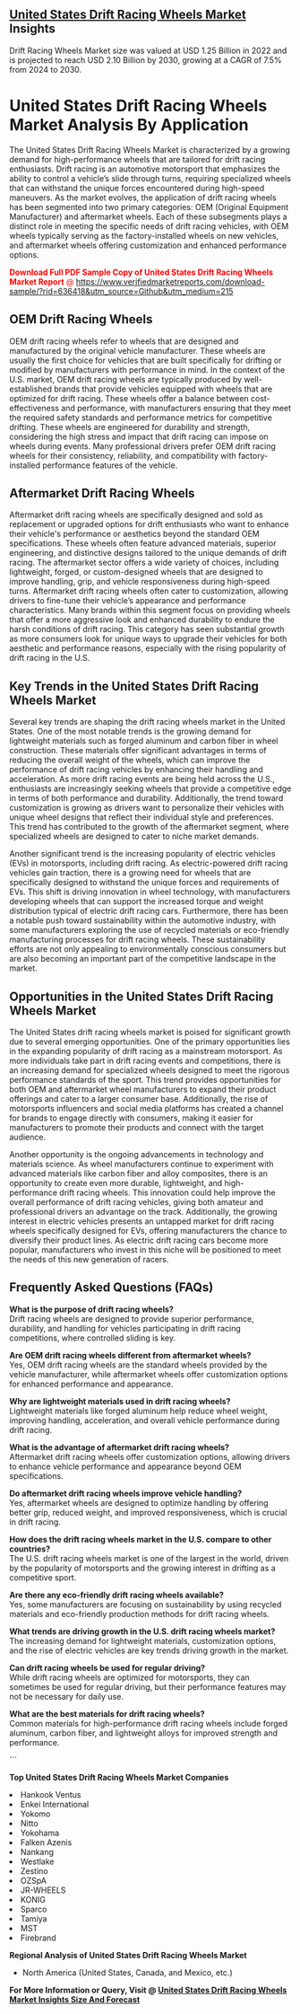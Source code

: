 <h2><a href="https://www.verifiedmarketreports.com/download-sample/?rid=636418&amp;utm_source=Github&amp;utm_medium=215" target="_blank">United States Drift Racing Wheels Market</a> Insights</h2><p>Drift Racing Wheels Market size was valued at USD 1.25 Billion in 2022 and is projected to reach USD 2.10 Billion by 2030, growing at a CAGR of 7.5% from 2024 to 2030.</p><p><h1>United States Drift Racing Wheels Market Analysis By Application</h1><p>The United States Drift Racing Wheels Market is characterized by a growing demand for high-performance wheels that are tailored for drift racing enthusiasts. Drift racing is an automotive motorsport that emphasizes the ability to control a vehicle’s slide through turns, requiring specialized wheels that can withstand the unique forces encountered during high-speed maneuvers. As the market evolves, the application of drift racing wheels has been segmented into two primary categories: OEM (Original Equipment Manufacturer) and aftermarket wheels. Each of these subsegments plays a distinct role in meeting the specific needs of drift racing vehicles, with OEM wheels typically serving as the factory-installed wheels on new vehicles, and aftermarket wheels offering customization and enhanced performance options.<p><span class=""><span style="color: #ff0000;"><strong>Download Full PDF Sample Copy of United States Drift Racing Wheels Market Report</strong> @ </span><a href="https://www.verifiedmarketreports.com/download-sample/?rid=636418&amp;utm_source=Github&amp;utm_medium=215" target="_blank">https://www.verifiedmarketreports.com/download-sample/?rid=636418&amp;utm_source=Github&amp;utm_medium=215</a></span></p><h2>OEM Drift Racing Wheels</h2><p>OEM drift racing wheels refer to wheels that are designed and manufactured by the original vehicle manufacturer. These wheels are usually the first choice for vehicles that are built specifically for drifting or modified by manufacturers with performance in mind. In the context of the U.S. market, OEM drift racing wheels are typically produced by well-established brands that provide vehicles equipped with wheels that are optimized for drift racing. These wheels offer a balance between cost-effectiveness and performance, with manufacturers ensuring that they meet the required safety standards and performance metrics for competitive drifting. These wheels are engineered for durability and strength, considering the high stress and impact that drift racing can impose on wheels during events. Many professional drivers prefer OEM drift racing wheels for their consistency, reliability, and compatibility with factory-installed performance features of the vehicle.<h2>Aftermarket Drift Racing Wheels</h2><p>Aftermarket drift racing wheels are specifically designed and sold as replacement or upgraded options for drift enthusiasts who want to enhance their vehicle's performance or aesthetics beyond the standard OEM specifications. These wheels often feature advanced materials, superior engineering, and distinctive designs tailored to the unique demands of drift racing. The aftermarket sector offers a wide variety of choices, including lightweight, forged, or custom-designed wheels that are designed to improve handling, grip, and vehicle responsiveness during high-speed turns. Aftermarket drift racing wheels often cater to customization, allowing drivers to fine-tune their vehicle’s appearance and performance characteristics. Many brands within this segment focus on providing wheels that offer a more aggressive look and enhanced durability to endure the harsh conditions of drift racing. This category has seen substantial growth as more consumers look for unique ways to upgrade their vehicles for both aesthetic and performance reasons, especially with the rising popularity of drift racing in the U.S.<h2>Key Trends in the United States Drift Racing Wheels Market</h2><p>Several key trends are shaping the drift racing wheels market in the United States. One of the most notable trends is the growing demand for lightweight materials such as forged aluminum and carbon fiber in wheel construction. These materials offer significant advantages in terms of reducing the overall weight of the wheels, which can improve the performance of drift racing vehicles by enhancing their handling and acceleration. As more drift racing events are being held across the U.S., enthusiasts are increasingly seeking wheels that provide a competitive edge in terms of both performance and durability. Additionally, the trend toward customization is growing as drivers want to personalize their vehicles with unique wheel designs that reflect their individual style and preferences. This trend has contributed to the growth of the aftermarket segment, where specialized wheels are designed to cater to niche market demands.<p>Another significant trend is the increasing popularity of electric vehicles (EVs) in motorsports, including drift racing. As electric-powered drift racing vehicles gain traction, there is a growing need for wheels that are specifically designed to withstand the unique forces and requirements of EVs. This shift is driving innovation in wheel technology, with manufacturers developing wheels that can support the increased torque and weight distribution typical of electric drift racing cars. Furthermore, there has been a notable push toward sustainability within the automotive industry, with some manufacturers exploring the use of recycled materials or eco-friendly manufacturing processes for drift racing wheels. These sustainability efforts are not only appealing to environmentally conscious consumers but are also becoming an important part of the competitive landscape in the market.<h2>Opportunities in the United States Drift Racing Wheels Market</h2><p>The United States drift racing wheels market is poised for significant growth due to several emerging opportunities. One of the primary opportunities lies in the expanding popularity of drift racing as a mainstream motorsport. As more individuals take part in drift racing events and competitions, there is an increasing demand for specialized wheels designed to meet the rigorous performance standards of the sport. This trend provides opportunities for both OEM and aftermarket wheel manufacturers to expand their product offerings and cater to a larger consumer base. Additionally, the rise of motorsports influencers and social media platforms has created a channel for brands to engage directly with consumers, making it easier for manufacturers to promote their products and connect with the target audience.<p>Another opportunity is the ongoing advancements in technology and materials science. As wheel manufacturers continue to experiment with advanced materials like carbon fiber and alloy composites, there is an opportunity to create even more durable, lightweight, and high-performance drift racing wheels. This innovation could help improve the overall performance of drift racing vehicles, giving both amateur and professional drivers an advantage on the track. Additionally, the growing interest in electric vehicles presents an untapped market for drift racing wheels specifically designed for EVs, offering manufacturers the chance to diversify their product lines. As electric drift racing cars become more popular, manufacturers who invest in this niche will be positioned to meet the needs of this new generation of racers.<h2>Frequently Asked Questions (FAQs)</h2><p><strong>What is the purpose of drift racing wheels?</strong><br>Drift racing wheels are designed to provide superior performance, durability, and handling for vehicles participating in drift racing competitions, where controlled sliding is key.</p><p><strong>Are OEM drift racing wheels different from aftermarket wheels?</strong><br>Yes, OEM drift racing wheels are the standard wheels provided by the vehicle manufacturer, while aftermarket wheels offer customization options for enhanced performance and appearance.</p><p><strong>Why are lightweight materials used in drift racing wheels?</strong><br>Lightweight materials like forged aluminum help reduce wheel weight, improving handling, acceleration, and overall vehicle performance during drift racing.</p><p><strong>What is the advantage of aftermarket drift racing wheels?</strong><br>Aftermarket drift racing wheels offer customization options, allowing drivers to enhance vehicle performance and appearance beyond OEM specifications.</p><p><strong>Do aftermarket drift racing wheels improve vehicle handling?</strong><br>Yes, aftermarket wheels are designed to optimize handling by offering better grip, reduced weight, and improved responsiveness, which is crucial in drift racing.</p><p><strong>How does the drift racing wheels market in the U.S. compare to other countries?</strong><br>The U.S. drift racing wheels market is one of the largest in the world, driven by the popularity of motorsports and the growing interest in drifting as a competitive sport.</p><p><strong>Are there any eco-friendly drift racing wheels available?</strong><br>Yes, some manufacturers are focusing on sustainability by using recycled materials and eco-friendly production methods for drift racing wheels.</p><p><strong>What trends are driving growth in the U.S. drift racing wheels market?</strong><br>The increasing demand for lightweight materials, customization options, and the rise of electric vehicles are key trends driving growth in the market.</p><p><strong>Can drift racing wheels be used for regular driving?</strong><br>While drift racing wheels are optimized for motorsports, they can sometimes be used for regular driving, but their performance features may not be necessary for daily use.</p><p><strong>What are the best materials for drift racing wheels?</strong><br>Common materials for high-performance drift racing wheels include forged aluminum, carbon fiber, and lightweight alloys for improved strength and performance.</p>```</p><p><strong>Top United States Drift Racing Wheels Market Companies</strong></p><div data-test-id=""><p><li>Hankook Ventus</li><li> Enkei International</li><li> Yokomo</li><li> Nitto</li><li> Yokohama</li><li> Falken Azenis</li><li> Nankang</li><li> Westlake</li><li> Zestino</li><li> OZSpA</li><li> JR-WHEELS</li><li> KONIG</li><li> Sparco</li><li> Tamiya</li><li> MST</li><li> Firebrand</li></p><div><strong>Regional Analysis of&nbsp;United States Drift Racing Wheels Market</strong></div><ul><li dir="ltr"><p dir="ltr">North America&nbsp;(United States, Canada, and Mexico, etc.)</p></li></ul><p><strong>For More Information or Query, Visit @&nbsp;</strong><strong><a href="https://www.verifiedmarketreports.com/product/drift-racing-wheels-market/?utm_source=Github&amp;utm_medium=215" target="_blank">United States Drift Racing Wheels Market Insights Size And Forecast</a></strong></p></div>
